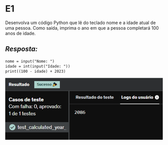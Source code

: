 # E1
Desenvolva um código Python que lê do teclado nome e a idade atual de uma pessoa. Como saída, imprima o ano em que a pessoa completará 100 anos de idade.

## *Resposta:*
```
nome = input("Nome: ")
idade = int(input("Idade: "))
print((100 - idade) + 2023)
```

![E1](../../Evidencias/Python_1/Exercicio_1.png)